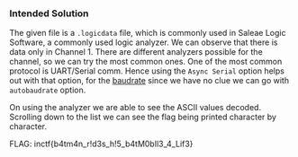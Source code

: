 ### Intended Solution
The given file is a `.logicdata` file, which is commonly used in Saleae Logic Software, a commonly used logic analyzer.
We can observe that there is data only in Channel 1.
There are different analyzers possible for the channel, so we can try the most common ones.
One of the most common protocol is UART/Serial comm. Hence using the `Async Serial` option helps out with that option, for the [baudrate](https://en.wikipedia.org/wiki/Baud) since we have no clue we can go with `autobaudrate` option.  

On using the analyzer we are able to see the ASCII values decoded. Scrolling down to the list we can see the flag being printed character by character.

FLAG: inctf{b4tm4n_r!d3s_h!5_b4tM0bIl3_4_Lif3}
